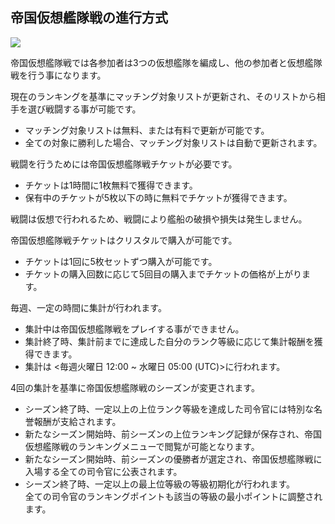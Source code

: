 ## 帝国仮想艦隊戦の進行方式

![](https://astrokings.s3.ap-northeast-2.amazonaws.com/html/img/help/1500_01.jpg)

帝国仮想艦隊戦では各参加者は3つの仮想艦隊を編成し、他の参加者と仮想艦隊戦を行う事になります。<br>

現在のランキングを基準にマッチング対象リストが更新され、そのリストから相手を選び戦闘する事が可能です。
 - マッチング対象リストは無料、または有料で更新が可能です。
 - 全ての対象に勝利した場合、マッチング対象リストは自動で更新されます。<br>


戦闘を行うためには帝国仮想艦隊戦チケットが必要です。
 - チケットは1時間に1枚無料で獲得できます。
 - 保有中のチケットが5枚以下の時に無料でチケットが獲得できます。<br>

戦闘は仮想で行われるため、戦闘により艦船の破損や損失は発生しません。<br>


帝国仮想艦隊戦チケットはクリスタルで購入が可能です。
 - チケットは1回に5枚セットずつ購入が可能です。
 - チケットの購入回数に応じて5回目の購入までチケットの価格が上がります。<br>

毎週、一定の時間に集計が行われます。
 - 集計中は帝国仮想艦隊戦をプレイする事ができません。
 - 集計終了時、集計前までに達成した自分のランク等級に応じて集計報酬を獲得できます。
 - 集計は <毎週火曜日 12:00 ~ 水曜日 05:00 (UTC)>に行われます。<br>

4回の集計を基準に帝国仮想艦隊戦のシーズンが変更されます。
 - シーズン終了時、一定以上の上位ランク等級を達成した司令官には特別な名誉報酬が支給されます。
 - 新たなシーズン開始時、前シーズンの上位ランキング記録が保存され、帝国仮想艦隊戦のランキングメニューで閲覧が可能となります。
 - 新たなシーズン開始時、前シーズンの優勝者が選定され、帝国仮想艦隊戦に入場する全ての司令官に公表されます。
 - シーズン終了時、一定以上の最上位等級の等級初期化が行われます。<br>
   全ての司令官のランキングポイントも該当の等級の最小ポイントに調整されます。<br>
